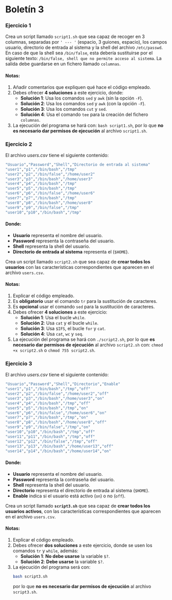 # Boletín 3

### Ejercicio 1

Crea un script llamado `script1.sh` que sea capaz de recoger en 3 columnas, separadas por `' --- '` (espacio, 3 guiones, espacio), los campos usuario, directorio de entrada al sistema y la shell del archivo `/etc/passwd`. En caso de que la shell sea `/bin/false`, esta debería sustituirse por el siguiente texto: `/bin/false, shell que no permite acceso al sistema`. La salida debe guardarse en un fichero llamado `columnas`.

#### Notas:

1. Añadir comentarios que expliquen qué hace el código empleado.
2. Debes ofrecer **4 soluciones** a este ejercicio, donde:
   - **Solución 1**: Usa los comandos `sed` y `awk` (sin la opción `-F`).
   - **Solución 2**: Usa los comandos `sed` y `awk` (con la opción `-F`).
   - **Solución 3**: Usa los comandos `cut` y `sed`.
   - **Solución 4**: Usa el comando `tee` para la creación del fichero `columnas`.
3. La ejecución del programa se hará con: `bash script1.sh`, por lo que **no es necesario dar permisos de ejecución** al archivo `script1.sh`.

### Ejercicio 2

El archivo _*users.csv*_ tiene el siguiente contenido:

```bash
"Usuario","Password","Shell","Directorio de entrada al sistema"
"user1","p1","/bin/bash","/tmp"
"user2","p2","/bin/false","/home/user2"
"user3","p3","/bin/bash","/home/user3"
"user4","p4","/bin/bash","/tmp"
"user5","p5","/bin/bash","/tmp"
"user6","p6","/bin/false","/home/user6"
"user7","p7","/bin/bash","/tmp"
"user8","p8","/bin/bash","/home/user8"
"user9","p9","/bin/false","/tmp"
"user10","p10","/bin/bash","/tmp"
```

#### Donde:

- **Usuario** representa el nombre del usuario.
- **Password** representa la contraseña del usuario.
- **Shell** representa la shell del usuario.
- **Directorio de entrada al sistema** representa el (`$HOME`).

Crea un script llamado `script2.sh` que sea capaz de **crear todos los usuarios** con las características correspondientes que aparecen en el archivo `users.csv`.

#### Notas:

1. Explicar el código empleado.
2. Es **obligatorio** usar el comando `tr` para la sustitución de caracteres.
3. Es **opcional** usar el comando `sed` para la sustitución de caracteres.
4. Debes ofrecer **4 soluciones** a este ejercicio:
   - **Solución 1**: Usa el bucle `while`.
   - **Solución 2**: Usa `cat` y el bucle `while`.
   - **Solución 3**: Usa `$IFS`, el bucle `for` y `cat`.
   - **Solución 4**: Usa `cat`, `wc` y `seq`.
5. La ejecución del programa se hará con `./script2.sh`, por lo que **es necesario dar permisos de ejecución** al archivo `script2.sh` con: `chmod +x script2.sh` o `chmod 755 script2.sh`.

### Ejercicio 3

El archivo _*users.csv*_ tiene el siguiente contenido:

```bash
"Usuario","Password","Shell","Directorio","Enable"
"user1","p1","/bin/bash","/tmp","off"
"user2","p2","/bin/false","/home/user2","off"
"user3","p3","/bin/bash","/home/user3","on"
"user4","p4","/bin/bash","/tmp","off"
"user5","p5","/bin/bash","/tmp","on"
"user6","p6","/bin/false","/home/user6","on"
"user7","p7","/bin/bash","/tmp","on"
"user8","p8","/bin/bash","/home/user8","off"
"user9","p9","/bin/false","/tmp","on"
"user10","p10","/bin/bash","/tmp","off"
"user11","p11","/bin/bash","/tmp","off"
"user12","p12","/bin/false","/tmp","off"
"user13","p13","/bin/bash","/home/user13","off"
"user14","p14","/bin/bash","/home/user14","on"
```

#### Donde:

- **Usuario** representa el nombre del usuario.
- **Password** representa la contraseña del usuario.
- **Shell** representa la shell del usuario.
- **Directorio** representa el directorio de entrada al sistema (`$HOME`).
- **Enable** indica si el usuario está activo (`on`) o no (`off`).

Crea un script llamado **`script3.sh`** que sea capaz de **crear todos los usuarios activos**, con las características correspondientes que aparecen en el archivo `users.csv`.

#### Notas:

1. Explicar el código empleado.
2. Debes ofrecer **dos soluciones** a este ejercicio, donde se usen los comandos `tr` y `while`, además:
   - **Solución 1**: **No debe usarse** la variable `$?`.
   - **Solución 2**: **Debe usarse** la variable `$?`.
3. La ejecución del programa será con:
   ```bash
   bash script3.sh
   ```
   por lo que **no es necesario dar permisos de ejecución** al archivo `script3.sh`.
